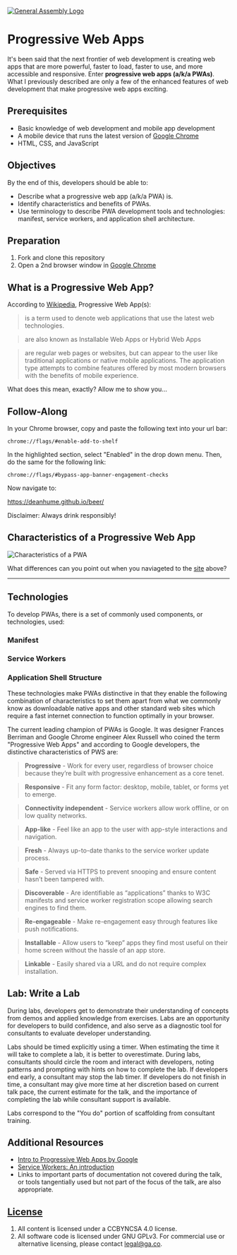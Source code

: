 [![General Assembly Logo](https://camo.githubusercontent.com/1a91b05b8f4d44b5bbfb83abac2b0996d8e26c92/687474703a2f2f692e696d6775722e636f6d2f6b6538555354712e706e67)](https://generalassemb.ly/education/web-development-immersive)

# Progressive Web Apps

It's been said that the next frontier of web development is creating web apps that are more powerful, faster to load, faster to use, and more accessible and responsive.  Enter **progressive web apps (a/k/a PWAs)**.
What I previously described are only a few of the enhanced features of web development that make progressive web apps exciting.

## Prerequisites

-   Basic knowledge of web development and mobile app development
-   A mobile device that runs the latest version of [Google Chrome](https://www.google.com/chrome/browser/mobile/)
-   HTML, CSS, and JavaScript

## Objectives

By the end of this, developers should be able to:

-   Describe what a progressive web app (a/k/a PWA) is.
-   Identify characteristics and benefits of PWAs.
-   Use terminology to describe PWA development tools and technologies: manifest, service workers, and application shell architecture.

## Preparation

1.  Fork and clone this repository
2.  Open a 2nd browser window in [Google Chrome](https://www.google.com/chrome/browser/features.html?brand=CHBD&gclid=CjwKCAjwo4jOBRBmEiwABWNaMVaLRHvNRYZcUmAFh33hX-8NuSekPEYlVcL0HNOM6SC-9MRUgSTYYxoC-coQAvD_BwE&dclid=CLHHtZfWtdYCFcZGNwod7TMG8A)

## What is a Progressive Web App?

According to [Wikipedia](https://en.wikipedia.org/wiki/Progressive_web_app), Progressive Web App(s):

> is a term used to denote web applications that use the latest web technologies.

> are also known as Installable Web Apps or Hybrid Web Apps

> are regular web pages or websites, but can appear to the user like traditional applications or native mobile applications. The application type attempts to combine features offered by most modern browsers with the benefits of mobile experience.

What does this mean, exactly?  Allow me to show you...

## Follow-Along

In your Chrome browser, copy and paste the following text into your url bar:

```chrome://flags/#enable-add-to-shelf```

In the highlighted section, select "Enabled" in the drop down menu. Then, do the same for the following link:

```chrome://flags/#bypass-app-banner-engagement-checks```

Now navigate to:

https://deanhume.github.io/beer/

Disclaimer: Always drink responsibly!

## Characteristics of a Progressive Web App

![Characteristics of a PWA](https://i.imgur.com/hqot73Db.jpg "Characteristics of a PWA")

What differences can you point out when you naviageted to the [site](https://deanhume.github.io/beer/) above?

---

## Technologies

To develop PWAs, there is a set of commonly used components, or technologies, used:

### Manifest

### Service Workers

### Application Shell Structure


These technologies make PWAs distinctive in that they enable the following combination of characteristics to set them apart from what we commonly know as downloadable native apps and other standard web sites which require a fast internet connection to function optimally in your browser.

The current leading champion of PWAs is  Google.  It was designer Frances Berriman and Google Chrome engineer Alex Russell who coined the term "Progressive Web Apps" and according to Google developers, the distinctive characteristics of PWS are:

>**Progressive** - Work for every user, regardless of browser choice because they’re built with progressive enhancement as a core tenet.

>**Responsive** - Fit any form factor: desktop, mobile, tablet, or forms yet to emerge.

>**Connectivity independent** - Service workers allow work offline, or on low quality networks.

>**App-like** - Feel like an app to the user with app-style interactions and navigation.

>**Fresh** - Always up-to-date thanks to the service worker update process.

>**Safe** - Served via HTTPS to prevent snooping and ensure content hasn’t been tampered with.

>**Discoverable** - Are identifiable as “applications” thanks to W3C manifests and service worker registration scope allowing search engines to find them.

>**Re-engageable** - Make re-engagement easy through features like push notifications.

>**Installable** - Allow users to “keep” apps they find most useful on their home screen without the hassle of an app store.

>**Linkable** - Easily shared via a URL and do not require complex installation.

## Lab: Write a Lab

During labs, developers get to demonstrate their understanding of concepts from
demos and applied knowledge from exercises. Labs are an opportunity for
developers to build confidence, and also serve as a diagnostic tool for
consultants to evaluate developer understanding.

Labs should be timed explicitly using a timer. When estimating the time it will
take to complete a lab, it is better to overestimate. During labs, consultants
should circle the room and interact with developers, noting patterns and
prompting with hints on how to complete the lab. If developers end early, a
consultant may stop the lab timer. If developers do not finish in time, a
consultant may give more time at her discretion based on current talk pace, the
current estimate for the talk, and the importance of completing the lab while
consultant support is available.

Labs correspond to the "You do" portion of scaffolding from consultant
training.

## Additional Resources

-   [Intro to Progressive Web Apps by Google](https://www.udacity.com/course/intro-to-progressive-web-apps--ud811)
-   [Service Workers: An introduction](https://developers.google.com/web/fundamentals/getting-started/primers/service-workers)
-   Links to important parts of documentation not covered during the talk, or
    tools tangentially used but not part of the focus of the talk, are also
    appropriate.

## [License](LICENSE)

1.  All content is licensed under a CC­BY­NC­SA 4.0 license.
1.  All software code is licensed under GNU GPLv3. For commercial use or
    alternative licensing, please contact legal@ga.co.
